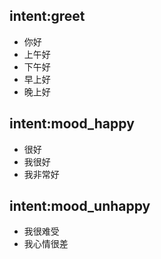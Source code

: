 ## intent:greet
- 你好
- 上午好
- 下午好
- 早上好
- 晚上好

## intent:mood_happy
- 很好
- 我很好
- 我非常好

## intent:mood_unhappy
- 我很难受
- 我心情很差